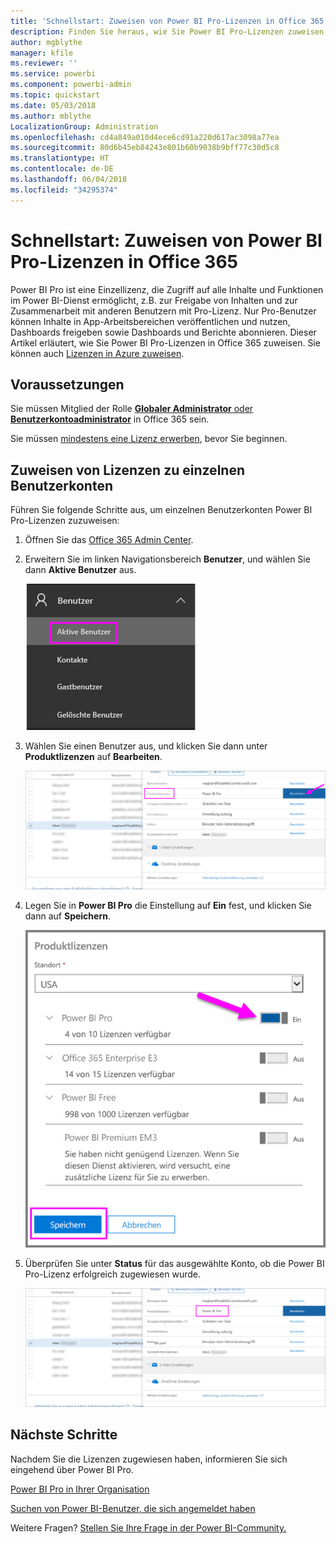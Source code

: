 ```yaml
---
title: 'Schnellstart: Zuweisen von Power BI Pro-Lizenzen in Office 365'
description: Finden Sie heraus, wie Sie Power BI Pro-Lizenzen zuweisen, damit Ihre Benutzer auf alle Inhalte und Funktionen im Power BI-Dienst zugreifen können.
author: mgblythe
manager: kfile
ms.reviewer: ''
ms.service: powerbi
ms.component: powerbi-admin
ms.topic: quickstart
ms.date: 05/03/2018
ms.author: mblythe
LocalizationGroup: Administration
ms.openlocfilehash: cd4a849a010d4ece6cd91a220d617ac3098a77ea
ms.sourcegitcommit: 80d6b45eb84243e801b60b9038b9bff77c30d5c8
ms.translationtype: HT
ms.contentlocale: de-DE
ms.lasthandoff: 06/04/2018
ms.locfileid: "34295374"
---
```

# <a name="quickstart-assign-power-bi-pro-licenses-in-office-365"></a>Schnellstart: Zuweisen von Power BI Pro-Lizenzen in Office 365

Power BI Pro ist eine Einzellizenz, die Zugriff auf alle Inhalte und Funktionen im Power BI-Dienst ermöglicht, z.B. zur Freigabe von Inhalten und zur Zusammenarbeit mit anderen Benutzern mit Pro-Lizenz. Nur Pro-Benutzer können Inhalte in App-Arbeitsbereichen veröffentlichen und nutzen, Dashboards freigeben sowie Dashboards und Berichte abonnieren. Dieser Artikel erläutert, wie Sie Power BI Pro-Lizenzen in Office 365 zuweisen. Sie können auch [Lizenzen in Azure zuweisen](service-admin-assigning-power-bi-pro-licenses-azure.md).


## <a name="prerequisites"></a>Voraussetzungen

Sie müssen Mitglied der Rolle [**Globaler Administrator** oder **Benutzerkontoadministrator**](https://support.office.com/article/about-office-365-admin-roles-da585eea-f576-4f55-a1e0-87090b6aaa9d?ui=en-US&rs=en-US&ad=US) in Office 365 sein.

Sie müssen [mindestens eine Lizenz erwerben](service-admin-purchasing-power-bi-pro.md), bevor Sie beginnen.



## <a name="assign-licenses-to-individual-user-accounts"></a>Zuweisen von Lizenzen zu einzelnen Benutzerkonten

Führen Sie folgende Schritte aus, um einzelnen Benutzerkonten Power BI Pro-Lizenzen zuzuweisen:

1. Öffnen Sie das [Office 365 Admin Center](https://portal.office.com/adminportal/home#/homepage).

2. Erweitern Sie im linken Navigationsbereich **Benutzer**, und wählen Sie dann **Aktive Benutzer** aus.

    ![Aktive Benutzer](media/service-admin-assigning-power-bi-pro-licenses/service-assigning-power-bi-pro-licenses-05.png)

3. Wählen Sie einen Benutzer aus, und klicken Sie dann unter **Produktlizenzen** auf **Bearbeiten**.

    ![Bearbeiten von Produktlizenzen](media/service-admin-assigning-power-bi-pro-licenses/service-assigning-power-bi-pro-licenses-06.png)

4. Legen Sie in **Power BI Pro** die Einstellung auf **Ein** fest, und klicken Sie dann auf **Speichern**.

    ![Aktivierte Produktlizenzen](media/service-admin-assigning-power-bi-pro-licenses/service-assigning-power-bi-pro-licenses-07.png)

5. Überprüfen Sie unter **Status** für das ausgewählte Konto, ob die Power BI Pro-Lizenz erfolgreich zugewiesen wurde.

    ![Überprüfen des Lizenzstatus](media/service-admin-assigning-power-bi-pro-licenses/service-assigning-power-bi-pro-licenses-08.png)



## <a name="next-steps"></a>Nächste Schritte

Nachdem Sie die Lizenzen zugewiesen haben, informieren Sie sich eingehend über Power BI Pro.

[Power BI Pro in Ihrer Organisation](service-admin-power-bi-pro-in-your-organization.md)

[Suchen von Power BI-Benutzer, die sich angemeldet haben](service-admin-access-usage.md)

Weitere Fragen? [Stellen Sie Ihre Frage in der Power BI-Community.](https://community.powerbi.com/)